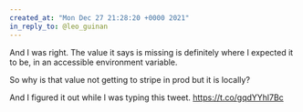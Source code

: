 ```yaml
---
created_at: "Mon Dec 27 21:28:20 +0000 2021"
in_reply_to: @leo_guinan
---
```


And I was right. The value it says is missing is definitely where I expected it to be, in an accessible environment variable.

So why is that value not getting to stripe in prod but it is locally?

And I figured it out while I was typing this tweet. https://t.co/gqdYYhl7Bc